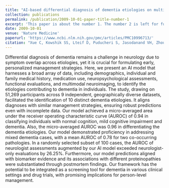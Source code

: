 ```yaml
---
title: "AI-based differential diagnosis of dementia etiologies on multimodal data"
collection: publications
permalink: /publication/2009-10-01-paper-title-number-1
excerpt: 'This paper is about the number 1. The number 2 is left for future work.'
date: 2009-10-01
venue: 'Nature Medicine'
paperurl: 'https://www.ncbi.nlm.nih.gov/pmc/articles/PMC10996713/'
citation: "Xue C, Kowshik SS, Lteif D, Puducheri S, Jasodanand VH, Zhou OT, Walia AS, Guney OB, Zhang JD, Pham ST, Kaliaev A, Andreu-Arasa VC, Dwyer BC, Farris CW, Hao H, Kedar S, Mian AZ, Murman DL, O'Shea SA, Paul AB, Rohatgi S, Saint-Hilaire MH, Sartor EA, Setty BN, Small JE, Swaminathan A, Taraschenko O, Yuan J, Zhou Y, Zhu S, Karjadi C, Ang TFA, Bargal SA, Plummer BA, Poston KL, Ahangaran M, Au R, Kolachalama VB. AI-based differential diagnosis of dementia etiologies on multimodal data. medRxiv [Preprint]. 2024 Mar 26:2024.02.08.24302531. doi: 10.1101/2024.02.08.24302531. PMID: 38585870; PMCID: PMC10996713."
---
```


Differential diagnosis of dementia remains a challenge in neurology due to symptom overlap across etiologies, yet it is crucial for formulating early, personalized management strategies. Here, we present an AI model that harnesses a broad array of data, including demographics, individual and family medical history, medication use, neuropsychological assessments, functional evaluations, and multimodal neuroimaging, to identify the etiologies contributing to dementia in individuals. The study, drawing on 51,269 participants across 9 independent, geographically diverse datasets, facilitated the identification of 10 distinct dementia etiologies. It aligns diagnoses with similar management strategies, ensuring robust predictions even with incomplete data. Our model achieved a micro-averaged area under the receiver operating characteristic curve (AUROC) of 0.94 in classifying individuals with normal cognition, mild cognitive impairment and dementia. Also, the micro-averaged AUROC was 0.96 in differentiating the dementia etiologies. Our model demonstrated proficiency in addressing mixed dementia cases, with a mean AUROC of 0.78 for two co-occurring pathologies. In a randomly selected subset of 100 cases, the AUROC of neurologist assessments augmented by our AI model exceeded neurologist-only evaluations by 26.25%. Furthermore, our model predictions aligned with biomarker evidence and its associations with different proteinopathies were substantiated through postmortem findings. Our framework has the potential to be integrated as a screening tool for dementia in various clinical settings and drug trials, with promising implications for person-level management.
